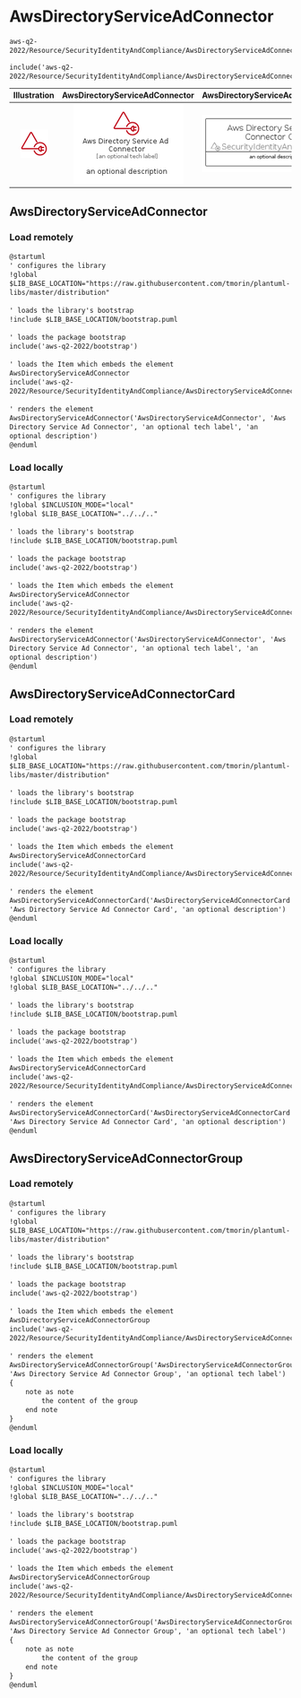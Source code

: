 # AwsDirectoryServiceAdConnector


```text
aws-q2-2022/Resource/SecurityIdentityAndCompliance/AwsDirectoryServiceAdConnector
```

```text
include('aws-q2-2022/Resource/SecurityIdentityAndCompliance/AwsDirectoryServiceAdConnector')
```



| Illustration | AwsDirectoryServiceAdConnector | AwsDirectoryServiceAdConnectorCard | AwsDirectoryServiceAdConnectorGroup |
| :---: | :---: | :---: | :---: |
| ![illustration for Illustration](../../../aws-q2-2022/Resource/SecurityIdentityAndCompliance/AwsDirectoryServiceAdConnector.png) | ![illustration for AwsDirectoryServiceAdConnector](../../../aws-q2-2022/Resource/SecurityIdentityAndCompliance/AwsDirectoryServiceAdConnector.Local.png) | ![illustration for AwsDirectoryServiceAdConnectorCard](../../../aws-q2-2022/Resource/SecurityIdentityAndCompliance/AwsDirectoryServiceAdConnectorCard.Local.png) | ![illustration for AwsDirectoryServiceAdConnectorGroup](../../../aws-q2-2022/Resource/SecurityIdentityAndCompliance/AwsDirectoryServiceAdConnectorGroup.Local.png) |




## AwsDirectoryServiceAdConnector

### Load remotely
```plantuml
@startuml
' configures the library
!global $LIB_BASE_LOCATION="https://raw.githubusercontent.com/tmorin/plantuml-libs/master/distribution"

' loads the library's bootstrap
!include $LIB_BASE_LOCATION/bootstrap.puml

' loads the package bootstrap
include('aws-q2-2022/bootstrap')

' loads the Item which embeds the element AwsDirectoryServiceAdConnector
include('aws-q2-2022/Resource/SecurityIdentityAndCompliance/AwsDirectoryServiceAdConnector')

' renders the element
AwsDirectoryServiceAdConnector('AwsDirectoryServiceAdConnector', 'Aws Directory Service Ad Connector', 'an optional tech label', 'an optional description')
@enduml
```

### Load locally
```plantuml
@startuml
' configures the library
!global $INCLUSION_MODE="local"
!global $LIB_BASE_LOCATION="../../.."

' loads the library's bootstrap
!include $LIB_BASE_LOCATION/bootstrap.puml

' loads the package bootstrap
include('aws-q2-2022/bootstrap')

' loads the Item which embeds the element AwsDirectoryServiceAdConnector
include('aws-q2-2022/Resource/SecurityIdentityAndCompliance/AwsDirectoryServiceAdConnector')

' renders the element
AwsDirectoryServiceAdConnector('AwsDirectoryServiceAdConnector', 'Aws Directory Service Ad Connector', 'an optional tech label', 'an optional description')
@enduml
```

## AwsDirectoryServiceAdConnectorCard

### Load remotely
```plantuml
@startuml
' configures the library
!global $LIB_BASE_LOCATION="https://raw.githubusercontent.com/tmorin/plantuml-libs/master/distribution"

' loads the library's bootstrap
!include $LIB_BASE_LOCATION/bootstrap.puml

' loads the package bootstrap
include('aws-q2-2022/bootstrap')

' loads the Item which embeds the element AwsDirectoryServiceAdConnectorCard
include('aws-q2-2022/Resource/SecurityIdentityAndCompliance/AwsDirectoryServiceAdConnector')

' renders the element
AwsDirectoryServiceAdConnectorCard('AwsDirectoryServiceAdConnectorCard', 'Aws Directory Service Ad Connector Card', 'an optional description')
@enduml
```

### Load locally
```plantuml
@startuml
' configures the library
!global $INCLUSION_MODE="local"
!global $LIB_BASE_LOCATION="../../.."

' loads the library's bootstrap
!include $LIB_BASE_LOCATION/bootstrap.puml

' loads the package bootstrap
include('aws-q2-2022/bootstrap')

' loads the Item which embeds the element AwsDirectoryServiceAdConnectorCard
include('aws-q2-2022/Resource/SecurityIdentityAndCompliance/AwsDirectoryServiceAdConnector')

' renders the element
AwsDirectoryServiceAdConnectorCard('AwsDirectoryServiceAdConnectorCard', 'Aws Directory Service Ad Connector Card', 'an optional description')
@enduml
```

## AwsDirectoryServiceAdConnectorGroup

### Load remotely
```plantuml
@startuml
' configures the library
!global $LIB_BASE_LOCATION="https://raw.githubusercontent.com/tmorin/plantuml-libs/master/distribution"

' loads the library's bootstrap
!include $LIB_BASE_LOCATION/bootstrap.puml

' loads the package bootstrap
include('aws-q2-2022/bootstrap')

' loads the Item which embeds the element AwsDirectoryServiceAdConnectorGroup
include('aws-q2-2022/Resource/SecurityIdentityAndCompliance/AwsDirectoryServiceAdConnector')

' renders the element
AwsDirectoryServiceAdConnectorGroup('AwsDirectoryServiceAdConnectorGroup', 'Aws Directory Service Ad Connector Group', 'an optional tech label') {
    note as note
        the content of the group
    end note
}
@enduml
```

### Load locally
```plantuml
@startuml
' configures the library
!global $INCLUSION_MODE="local"
!global $LIB_BASE_LOCATION="../../.."

' loads the library's bootstrap
!include $LIB_BASE_LOCATION/bootstrap.puml

' loads the package bootstrap
include('aws-q2-2022/bootstrap')

' loads the Item which embeds the element AwsDirectoryServiceAdConnectorGroup
include('aws-q2-2022/Resource/SecurityIdentityAndCompliance/AwsDirectoryServiceAdConnector')

' renders the element
AwsDirectoryServiceAdConnectorGroup('AwsDirectoryServiceAdConnectorGroup', 'Aws Directory Service Ad Connector Group', 'an optional tech label') {
    note as note
        the content of the group
    end note
}
@enduml
```

